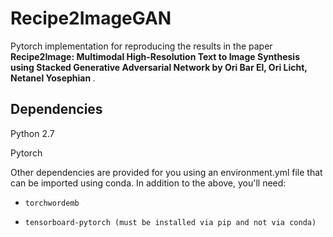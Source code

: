 # Recipe2ImageGAN
Pytorch implementation for reproducing the results in the paper <b> Recipe2Image: Multimodal High-Resolution Text to Image Synthesis using Stacked Generative Adversarial Network by Ori Bar El, Ori Licht, Netanel Yosephian </b>.

## Dependencies
Python 2.7

Pytorch

Other dependencies are provided for you using an environment.yml file that can be imported using conda.
In addition to the above, you'll need:

- `torchwordemb`

- `tensorboard-pytorch (must be installed via pip and not via conda)`
